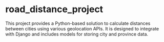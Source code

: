 # road_distance_project
This project provides a Python-based solution to calculate distances between cities using various geolocation APIs. It is designed to integrate with Django and includes models for storing city and province data.

